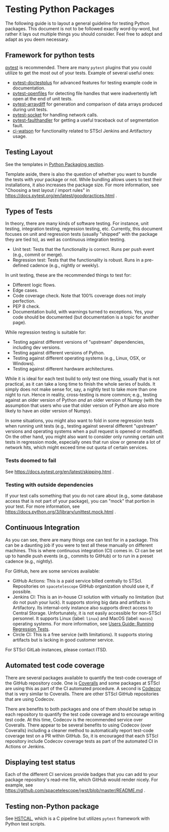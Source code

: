 # Testing Python Packages

The following guide is to layout a general guideline for testing Python
packages. This document is not to be followed exactly word-by-word, but rather
it lays out multiple things you should consider. Feel free to adopt and adapt
as you deem necessary.

## Framework for python tests

[pytest](https://docs.pytest.org/en/latest/) is recommended.
There are many ``pytest`` plugins that you could utilize to get the most
out of your tests. Example of several useful ones:

* [pytest-doctestplus](https://github.com/astropy/pytest-doctestplus) for
  advanced features for testing example code in documentation.
* [pytest-openfiles](https://github.com/astropy/pytest-openfiles) for
  detecting file handles that were inadvertently left open at the end of
  unit tests.
* [pytest-arraydiff](https://github.com/astrofrog/pytest-arraydiff) for
  generation and comparison of data arrays produced during unit tests.
* [pytest-socket](https://github.com/miketheman/pytest-socket) for handling
  network calls.
* [pytest-faulthandler](https://github.com/pytest-dev/pytest-faulthandler)
  for getting a useful traceback out of segmentation fault.
* [ci-watson](https://github.com/spacetelescope/ci_watson) for functionality
  related to STScI Jenkins and Artifactory usage.

## Testing Layout

See the templates in [Python Packaging section](https://github.com/spacetelescope/style-guides/blob/master/guides/python-package.md).

Template aside, there is also the question of whether you want to bundle the
tests with your package or not. While bundling allows users to test their
installations, it also increases the package size. For more information,
see "Choosing a test layout / import rules" in
https://docs.pytest.org/en/latest/goodpractices.html .

## Types of Tests

In theory, there are many kinds of software testing. For instance,
unit testing, integration testing, regression testing, etc. Currently, this
document focuses on unit and regression tests (usually "shipped" with the
package they are tied to), as well as continuous integration testing.

* Unit test: Tests that the functionality is correct. Runs per push event
  (e.g., commit or merge).
* Regression test: Tests that the functionality is robust. Runs in a
  pre-defined cadence (e.g., nightly or weekly).

In unit testing, these are the recommended things to test for:

* Different logic flows.
* Edge cases.
* Code coverage check. Note that 100% coverage does not imply perfection.
* PEP 8 check.
* Documentation build, with warnings turned to exceptions. Yes, your code
  should be documented (but documentation is a topic for another page).

While regression testing is suitable for:

* Testing against different versions of "upstream" dependencies, including
  dev versions.
* Testing against different versions of Python.
* Testing against different operating systems (e.g., Linux, OSX, or Windows).
* Testing against different hardware architectures.

While it is ideal for each test build to only test one thing, usually that is
not practical, as it can take a long time to finish the whole series of builds.
It simply does not make sense for, say, a nightly test to take more than one
night to run. Hence in reality, cross-testing is more common; e.g., testing
against an older version of Python *and* an older version of Numpy (with
the assumption that users who use that older version of Python are also
more likely to have an older version of Numpy).

In some situations, you might also want to fold in some regression tests
when running unit tests (e.g., testing against several different "upstream"
versions and operating systems when a pull request is opened or modified).
On the other hand, you might also want to consider only running certain
unit tests in regression mode, especially ones that run slow or generate
a lot of network hits, which might exceed time out quota of certain services.

### Tests doomed to fail

See https://docs.pytest.org/en/latest/skipping.html .

### Testing with outside dependencies

If your test calls something that you do not care about (e.g., some database
access that is not part of your package), you can "mock" that portion in your
test. For more information, see
https://docs.python.org/3/library/unittest.mock.html .

## Continuous Integration

As you can see, there are many things one can test for in a package. This can
be a daunting job if you were to test all these manually on different machines.
This is where continuous integration (CI) comes in. CI can be set up to handle
push events (e.g., commits to GitHub) or to run in a preset cadence
(e.g., nightly).

For GitHub, here are some services available:

* GitHub Actions: This is a paid service billed centrally to STScI.
  Repositories on ``spacetelescope`` GitHub organization should use it,
  if possible.
* Jenkins CI: This is an in-house CI solution with virtually no limitation
  (but do not push your luck). It supports storing big data and artifacts in
  Artifactory. Its internal-only instance also supports direct access to
  Central Storage. Unfortunately, it is not easily accessible for non-STScI
  personnel. It supports Linux (label: `linux`) and MacOS (label: `macos`) operating systems. For more
  information, see
  [Users Guide: Running Regression Tests](https://innerspace.stsci.edu/display/SSR/Users+Guide%3A+Running+Regression+Tests).
* Circle CI: This is a free service (with limitations). It supports storing
  artifacts but is lacking in good customer service.

For STScI GitLab instances, please contact ITSD.

## Automated test code coverage

There are several packages available to quantify the test-code coverage of the
GitHub repository code.  One is [Coveralls](https://coveralls.io) and some
packages at STScI are using this as part of the CI automated procedure. A
second is [Codecov](https://codecov.io/) that is very similar to Coveralls.
There are other STScI GitHub repositories that are using Codecov.

There are benefits to both packages and one of them should be setup in each
repository to quantify the test code coverage and to encourage writing test
code. At this time, Codecov is the recommended service over Coveralls.
There appear to be several benefits to using Codecov (over Coveralls)
including a cleaner method to automatically report test-code coverage test on a
PR within GitHub. So, it is encouraged that each STScI repository include
Codecov coverage tests as part of the automated CI in Actions or Jenkins.


## Displaying test status

Each of the different CI services provide badges that you can add to your
package repository's read-me file, which GitHub would render nicely.
For example, see https://github.com/spacetelescope/jwst/blob/master/README.md .

## Testing non-Python package

See [HSTCAL](https://github.com/spacetelescope/hstcal), which is a C
pipeline but utilizes ``pytest`` framework with Python test scripts.
